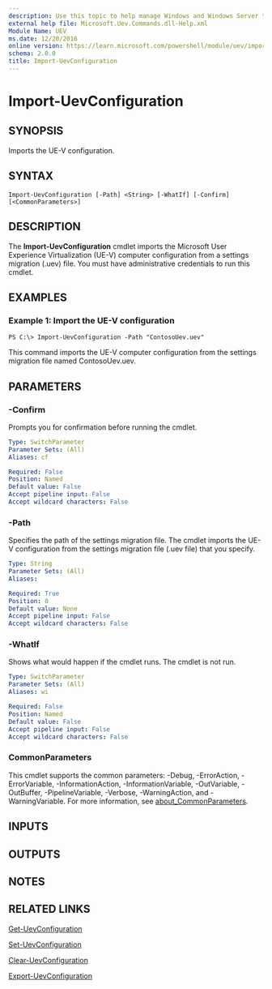 ```yaml
---
description: Use this topic to help manage Windows and Windows Server technologies with Windows PowerShell.
external help file: Microsoft.Uev.Commands.dll-Help.xml
Module Name: UEV
ms.date: 12/20/2016
online version: https://learn.microsoft.com/powershell/module/uev/import-uevconfiguration?view=windowsserver2019-ps&wt.mc_id=ps-gethelp
schema: 2.0.0
title: Import-UevConfiguration
---
```


# Import-UevConfiguration

## SYNOPSIS
Imports the UE-V configuration.

## SYNTAX

```
Import-UevConfiguration [-Path] <String> [-WhatIf] [-Confirm] [<CommonParameters>]
```

## DESCRIPTION
The **Import-UevConfiguration** cmdlet imports the Microsoft User Experience Virtualization (UE-V) computer configuration from a settings migration (.uev) file.
You must have administrative credentials to run this cmdlet.

## EXAMPLES

### Example 1: Import the UE-V configuration
```
PS C:\> Import-UevConfiguration -Path "ContosoUev.uev"
```

This command imports the UE-V computer configuration from the settings migration file named ContosoUev.uev.

## PARAMETERS

### -Confirm
Prompts you for confirmation before running the cmdlet.

```yaml
Type: SwitchParameter
Parameter Sets: (All)
Aliases: cf

Required: False
Position: Named
Default value: False
Accept pipeline input: False
Accept wildcard characters: False
```

### -Path
Specifies the path of the settings migration file.
The cmdlet imports the UE-V configuration from the settings migration file (.uev file) that you specify.

```yaml
Type: String
Parameter Sets: (All)
Aliases: 

Required: True
Position: 0
Default value: None
Accept pipeline input: False
Accept wildcard characters: False
```

### -WhatIf
Shows what would happen if the cmdlet runs.
The cmdlet is not run.

```yaml
Type: SwitchParameter
Parameter Sets: (All)
Aliases: wi

Required: False
Position: Named
Default value: False
Accept pipeline input: False
Accept wildcard characters: False
```

### CommonParameters
This cmdlet supports the common parameters: -Debug, -ErrorAction, -ErrorVariable, -InformationAction, -InformationVariable, -OutVariable, -OutBuffer, -PipelineVariable, -Verbose, -WarningAction, and -WarningVariable. For more information, see [about_CommonParameters](https://go.microsoft.com/fwlink/?LinkID=113216).

## INPUTS

## OUTPUTS

## NOTES

## RELATED LINKS

[Get-UevConfiguration](./Get-UevConfiguration.md)

[Set-UevConfiguration](./Set-UevConfiguration.md)

[Clear-UevConfiguration](./Clear-UevConfiguration.md)

[Export-UevConfiguration](./Export-UevConfiguration.md)

